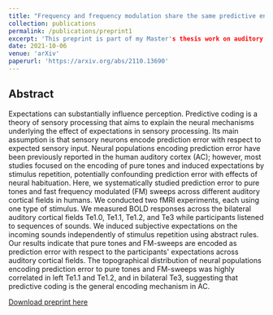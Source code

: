 ```yaml
---
title: "Frequency and frequency modulation share the same predictive encoding mechanisms in human auditory cortex"
collection: publications
permalink: /publications/preprint1
excerpt: 'This preprint is part of my Master's thesis work on auditory processing.'
date: 2021-10-06
venue: 'arXiv'
paperurl: 'https://arxiv.org/abs/2110.13690'
---
```

## Abstract
Expectations can substantially influence perception. Predictive coding is a theory of sensory processing that aims to explain the neural mechanisms underlying the effect of expectations in sensory processing. Its main assumption is that sensory neurons encode prediction error with respect to expected sensory input. Neural populations encoding prediction error have been previously reported in the human auditory cortex (AC); however, most studies focused on the encoding of pure tones and induced expectations by stimulus repetition, potentially confounding prediction error with effects of neural habituation. Here, we systematically studied prediction error to pure tones and fast frequency modulated (FM) sweeps across different auditory cortical fields in humans. We conducted two fMRI experiments, each using one type of stimulus. We measured BOLD responses across the bilateral auditory cortical fields Te1.0, Te1.1, Te1.2, and Te3 while participants listened to sequences of sounds. We induced subjective expectations on the incoming sounds independently of stimulus repetition using abstract rules. Our results indicate that pure tones and FM-sweeps are encoded as prediction error with respect to the participants' expectations across auditory cortical fields. The topographical distribution of neural populations encoding prediction error to pure tones and FM-sweeps was highly correlated in left Te1.1 and Te1.2, and in bilateral Te3, suggesting that predictive coding is the general encoding mechanism in AC.

[Download preprint here](https://arxiv.org/pdf/2110.13690.pdf)
